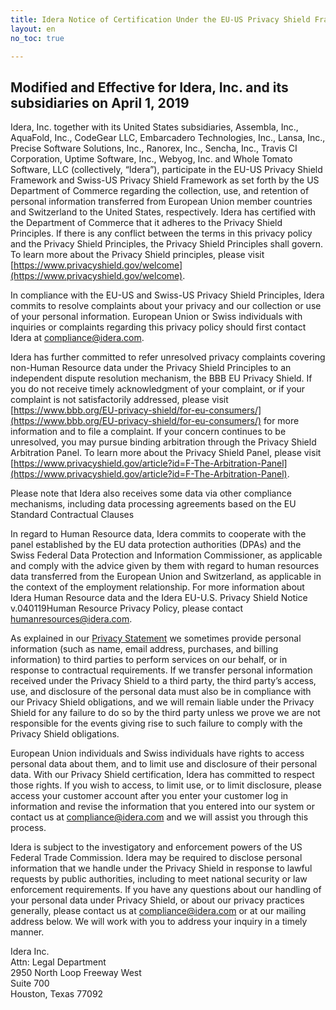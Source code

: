 ```yaml
---
title: Idera Notice of Certification Under the EU-US Privacy Shield Framework and Swiss-US Privacy Shield Framework
layout: en
no_toc: true

---
```



## Modified and Effective for Idera, Inc. and its subsidiaries on April 1, 2019

Idera, Inc. together with its United States subsidiaries, Assembla, Inc., AquaFold, Inc., CodeGear
LLC, Embarcadero Technologies, Inc., Lansa, Inc., Precise Software Solutions, Inc., Ranorex,
Inc., Sencha, Inc., Travis CI Corporation, Uptime Software, Inc., Webyog, Inc. and Whole
Tomato Software, LLC (collectively, “Idera”), participate in the EU-US Privacy Shield
Framework and Swiss-US Privacy Shield Framework as set forth by the US Department of
Commerce regarding the collection, use, and retention of personal information transferred from
European Union member countries and Switzerland to the United States, respectively. Idera has
certified with the Department of Commerce that it adheres to the Privacy Shield Principles. If
there is any conflict between the terms in this privacy policy and the Privacy Shield Principles,
the Privacy Shield Principles shall govern. To learn more about the Privacy Shield principles,
please visit [https://www.privacyshield.gov/welcome](https://www.privacyshield.gov/welcome).

In compliance with the EU-US and Swiss-US Privacy Shield Principles, Idera commits to
resolve complaints about your privacy and our collection or use of your personal information.
European Union or Swiss individuals with inquiries or complaints regarding this privacy policy
should first contact Idera at compliance@idera.com.

Idera has further committed to refer unresolved privacy complaints covering non-Human
Resource data under the Privacy Shield Principles to an independent dispute resolution
mechanism, the BBB EU Privacy Shield. If you do not receive timely acknowledgment of your
complaint, or if your complaint is not satisfactorily addressed, please visit
[https://www.bbb.org/EU-privacy-shield/for-eu-consumers/](https://www.bbb.org/EU-privacy-shield/for-eu-consumers/) for more information and to file a
complaint. If your concern continues to be unresolved, you may pursue binding arbitration
through the Privacy Shield Arbitration Panel. To learn more about the Privacy Shield Panel,
please visit [https://www.privacyshield.gov/article?id=F-The-Arbitration-Panel](https://www.privacyshield.gov/article?id=F-The-Arbitration-Panel).

Please note that Idera also receives some data via other compliance mechanisms, including data
processing agreements based on the EU Standard Contractual Clauses

In regard to Human Resource data, Idera commits to cooperate with the panel established by the
EU data protection authorities (DPAs) and the Swiss Federal Data Protection and Information
Commissioner, as applicable and comply with the advice given by them with regard to human
resources data transferred from the European Union and Switzerland, as applicable in the context
of the employment relationship. For more information about Idera Human Resource data and the
Idera EU-U.S. Privacy Shield Notice
v.040119Human Resource Privacy Policy, please contact humanresources@idera.com.

As explained in our [Privacy Statement](/legal/privacy-statement/) we sometimes provide personal information (such as
name, email address, purchases, and billing information) to third parties to perform services on
our behalf, or in response to contractual requirements. If we transfer personal information
received under the Privacy Shield to a third party, the third party’s access, use, and disclosure of
the personal data must also be in compliance with our Privacy Shield obligations, and we will
remain liable under the Privacy Shield for any failure to do so by the third party unless we prove
we are not responsible for the events giving rise to such failure to comply with the Privacy
Shield obligations.

European Union individuals and Swiss individuals have rights to access personal data about
them, and to limit use and disclosure of their personal data. With our Privacy Shield certification,
Idera has committed to respect those rights. If you wish to access, to limit use, or to limit
disclosure, please access your customer account after you enter your customer log in information
and revise the information that you entered into our system or contact us at
compliance@idera.com and we will assist you through this process.

Idera is subject to the investigatory and enforcement powers of the US Federal Trade
Commission. Idera may be required to disclose personal information that we handle under the
Privacy Shield in response to lawful requests by public authorities, including to meet national
security or law enforcement requirements.
If you have any questions about our handling of your personal data under Privacy Shield, or
about our privacy practices generally, please contact us at compliance@idera.com or at our
mailing address below. We will work with you to address your inquiry in a timely manner.

Idera Inc. <br />
Attn: Legal Department <br />
2950 North Loop Freeway West <br />
Suite 700 <br />
Houston, Texas 77092 <br />
